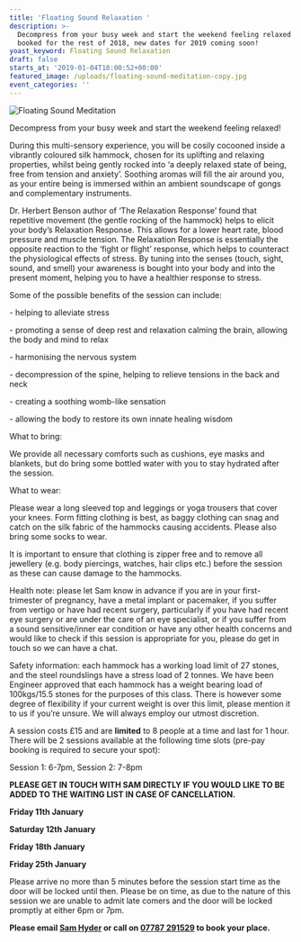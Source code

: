 ```yaml
---
title: 'Floating Sound Relaxation '
description: >-
  Decompress from your busy week and start the weekend feeling relaxed! Fully
  booked for the rest of 2018, new dates for 2019 coming soon!
yoast_keyword: Floating Sound Relaxation
draft: false
starts_at: '2019-01-04T18:00:52+00:00'
featured_image: /uploads/floating-sound-meditation-copy.jpg
event_categories: ''
---
```

![Floating Sound Meditation](/uploads/floating-sound-meditation-copy.jpg)

Decompress from your busy week and start the weekend feeling relaxed!

During this multi-sensory experience, you will be cosily cocooned inside a vibrantly coloured silk hammock, chosen for its uplifting and relaxing properties, whilst being gently rocked into ‘a deeply relaxed state of being, free from tension and anxiety’. Soothing aromas will fill the air around you, as your entire being is immersed within an ambient soundscape of gongs and complementary instruments.

Dr. Herbert Benson author of ‘The Relaxation Response’ found that repetitive movement (the gentle rocking of the hammock) helps to elicit your body’s Relaxation Response. This allows for a lower heart rate, blood pressure and muscle tension. The Relaxation Response is essentially the opposite reaction to the ‘fight or flight’ response, which helps to counteract the physiological effects of stress. By tuning into the senses (touch, sight, sound, and smell) your awareness is bought into your body and into the present moment, helping you to have a healthier response to stress.

Some of the possible benefits of the session can include:

\- helping to alleviate stress

\- promoting a sense of deep rest and relaxation calming the brain, allowing the body and mind to relax

\- harmonising the nervous system

\- decompression of the spine, helping to relieve tensions in the back and neck

\- creating a soothing womb-like sensation

\- allowing the body to restore its own innate healing wisdom

What to bring:

We provide all necessary comforts such as cushions, eye masks and blankets, but do bring some bottled water with you to stay hydrated after the session.

What to wear:

Please wear a long sleeved top and leggings or yoga trousers that cover your knees. Form fitting clothing is best, as baggy clothing can snag and catch on the silk fabric of the hammocks causing accidents. Please also bring some socks to wear.

It is important to ensure that clothing is zipper free and to remove all jewellery (e.g. body piercings, watches, hair clips etc.) before the session as these can cause damage to the hammocks.

Health note: please let Sam know in advance if you are in your first-trimester of pregnancy, have a metal implant or pacemaker, if you suffer from vertigo or have had recent surgery, particularly if you have had recent eye surgery or are under the care of an eye specialist, or if you suffer from a sound sensitive/inner ear condition or have any other health concerns and would like to check if this session is appropriate for you, please do get in touch so we can have a chat.

Safety information: each hammock has a working load limit of 27 stones, and the steel roundslings have a stress load of 2 tonnes. We have been Engineer approved that each hammock has a weight bearing load of 100kgs/15.5 stones for the purposes of this class. There is however some degree of flexibility if your current weight is over this limit, please mention it to us if you’re unsure. We will always employ our utmost discretion.

A session costs £15 and are **limited** to 8 people at a time and last for 1 hour. There will be 2 sessions available at the following time slots (pre-pay booking is required to secure your spot):

Session 1: 6-7pm, Session 2: 7-8pm

**PLEASE GET IN TOUCH WITH SAM DIRECTLY IF YOU WOULD LIKE TO BE ADDED TO THE WAITING LIST IN CASE OF CANCELLATION.**

**Friday 11th January**

**Saturday 12th January**

**Friday 18th January**

**Friday 25th January**

Please arrive no more than 5 minutes before the session start time as the door will be locked until then. Please be on time, as due to the nature of this session we are unable to admit late comers and the door will be locked promptly at either 6pm or 7pm.

**Please email [Sam Hyder](mailto:sam_hyder@hotmail.co.uk) or call on [07787 291529](tel:07787291529) to book your place.**
